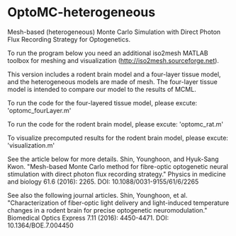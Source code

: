 # OptoMC-heterogeneous
Mesh-based (heterogeneous) Monte Carlo Simulation with Direct Photon Flux Recording Strategy for Optogenetics.

To run the program below you need an additional iso2mesh MATLAB toolbox for meshing and visualization (http://iso2mesh.sourceforge.net).

This version includes a rodent brain model and a four-layer tissue model, and the heterogeneous models are made of mesh.
The four-layer  tissue model is intended to compare our model to the results of MCML.

To run the code for the four-layered tissue model, please excute:  'optomc_fourLayer.m'

To run the code for the rodent brain model, please excute:  'optomc_rat.m'

To visualize precomputed results for the rodent brain model, please excute:  'visualization.m'


See the article below for more details.
Shin, Younghoon, and Hyuk-Sang Kwon. "Mesh-based Monte Carlo method for fibre-optic optogenetic neural stimulation with direct photon flux recording strategy." Physics in medicine and biology 61.6 (2016): 2265.
DOI:  10.1088/0031-9155/61/6/2265

See also the following journal articles.
Shin, Younghoon, et al. "Characterization of fiber-optic light delivery and light-induced temperature changes in a rodent brain for precise optogenetic neuromodulation." Biomedical Optics Express 7.11 (2016): 4450-4471.
DOI:  10.1364/BOE.7.004450
